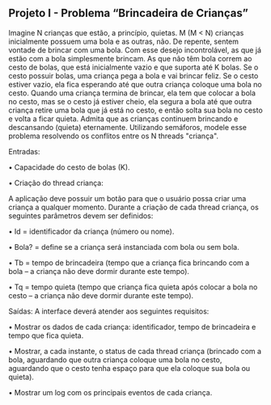 ## Projeto I - Problema “Brincadeira de Crianças”

Imagine N crianças que estão, a princípio, quietas. M (M < N) crianças inicialmente
possuem uma bola e as outras, não. De repente, sentem vontade de brincar com uma bola.
Com esse desejo incontrolável, as que já estão com a bola simplesmente brincam. As que
não têm bola correm ao cesto de bolas, que está inicialmente vazio e que suporta até K
bolas. Se o cesto possuir bolas, uma criança pega a bola e vai brincar feliz. Se o cesto
estiver vazio, ela fica esperando até que outra criança coloque uma bola no cesto. Quando
uma criança termina de brincar, ela tem que colocar a bola no cesto, mas se o cesto já
estiver cheio, ela segura a bola até que outra criança retire uma bola que já está no cesto, e
então solta sua bola no cesto e volta a ficar quieta. Admita que as crianças continuem
brincando e descansando (quieta) eternamente. Utilizando semáforos, modele esse
problema resolvendo os conflitos entre os N threads "criança".

Entradas:

• Capacidade do cesto de bolas (K).

• Criação do thread criança:

A aplicação deve possuir um botão para que o usuário possa criar uma criança a
qualquer momento. Durante a criação de cada thread criança, os seguintes
parâmetros devem ser definidos:

• Id = identificador da criança (número ou nome).

• Bola? = define se a criança será instanciada com bola ou sem bola.

• Tb = tempo de brincadeira (tempo que a criança fica brincando com a bola –
a criança não deve dormir durante este tempo).

• Tq = tempo quieta (tempo que criança fica quieta após colocar a bola no
cesto – a criança não deve dormir durante este tempo).

Saídas:
A interface deverá atender aos seguintes requisitos:

• Mostrar os dados de cada criança: identificador, tempo de brincadeira e tempo que fica
quieta.

• Mostrar, a cada instante, o status de cada thread criança (brincado com a bola,
aguardando que outra criança coloque uma bola no cesto, aguardando que o cesto tenha
espaço para que ela coloque sua bola ou quieta).

• Mostrar um log com os principais eventos de cada criança.
